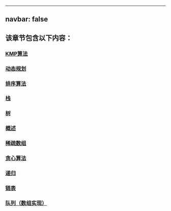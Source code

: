 
---
navbar: false
---

## 该章节包含以下内容：
  
  
### [KMP算法](KMP算法.md)

  
### [动态规划](动态规划.md)

  
### [排序算法](排序算法.md)

  
### [栈](栈.md)

  
### [树](树.md)

  
### [概述](概述.md)

  
### [稀疏数组](稀疏数组.md)

  
### [贪心算法](贪心算法.md)

  
### [递归](递归.md)

  
### [链表](链表.md)

  
### [队列（数组实现）](队列（数组实现）.md)

  